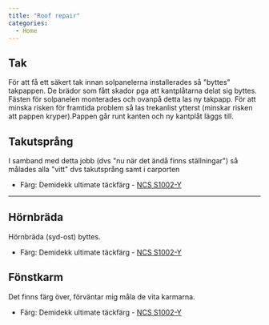 ```yaml
---
title: "Roof repair"
categories:
  - Home
---
```

## Tak

För att få ett säkert tak innan solpanelerna installerades så "byttes" takpappen.
De brädor som fått skador pga att kantplåtarna delat sig byttes.
Fästen för solpanelen monterades och ovanpå detta las ny takpapp.
För att minska risken för framtida problem så las trekanlist ytterst (minskar risken att pappen kryper).Pappen går runt kanten och ny kantplåt läggs till.

## Takutsprång

I samband med detta jobb (dvs "nu när det ändå finns ställningar") så målades alla "vitt" dvs takutsprång samt i carporten

- Färg: Demidekk ultimate täckfärg - [NCS S1002-Y](https://ncscolour.com/sv/products/s-1002-y)

---

## Hörnbräda

Hörnbräda (syd-ost) byttes.

- Färg: Demidekk ultimate täckfärg - [NCS S1002-Y](https://ncscolour.com/sv/products/s-1002-y)

## Fönstkarm

Det finns färg över, förväntar mig måla de vita karmarna.

- Färg: Demidekk ultimate täckfärg - [NCS S1002-Y](https://ncscolour.com/sv/products/s-1002-y)
